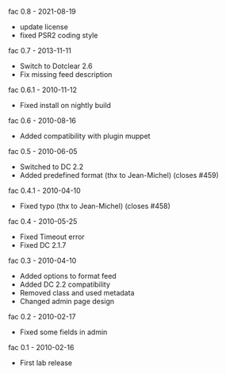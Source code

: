 fac 0.8 - 2021-08-19
 * update license
 * fixed PSR2 coding style

fac 0.7 - 2013-11-11
 * Switch to Dotclear 2.6
 * Fix missing feed description

fac 0.6.1 - 2010-11-12
 * Fixed install on nightly build

fac 0.6 - 2010-08-16
 * Added compatibility with plugin muppet

fac 0.5 - 2010-06-05
 * Switched to DC 2.2
 * Added predefined format (thx to Jean-Michel) (closes #459)

fac 0.4.1 - 2010-04-10
 * Fixed typo (thx to Jean-Michel) (closes #458)

fac 0.4 - 2010-05-25
 * Fixed Timeout error
 * Fixed DC 2.1.7

fac 0.3 - 2010-04-10
 * Added options to format feed
 * Added DC 2.2 compatibility
 * Removed class and used metadata
 * Changed admin page design

fac 0.2 - 2010-02-17
 * Fixed some fields in admin

fac 0.1 - 2010-02-16
 * First lab release